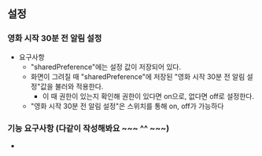 ## 설정
### 영화 시작 30분 전 알림 설정
- 요구사항
  - "sharedPreference"에는 설정 값이 저장되어 있다.
  - 화면이 그려질 때 "sharedPreference"에 저장된 "영화 시작 30분 전 알림 설정"값을 불러와 적용한다.
    - 이 때 권한이 있는지 확인해 권한이 있다면 on으로, 없다면 off로 설정한다.
  - "영화 시작 30분 전 알림 설정"은 스위치를 통해 on, off가 가능하다

### 기능 요구사항 (다같이 작성해봐요 ~~~ ^^ ~~~)
- 